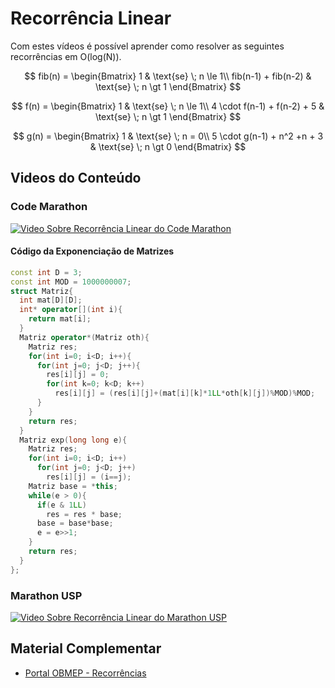 # Recorrência Linear

Com estes vídeos é possível aprender como resolver as seguintes recorrências em O(log(N)).

$$
fib(n) = 
\begin{Bmatrix}
1                          & \text{se} \; n \le 1\\  
fib(n-1) + fib(n-2) & \text{se} \; n \gt 1
\end{Bmatrix}
$$

$$
f(n) = 
\begin{Bmatrix}
1                                       & \text{se} \; n \le 1\\  
4 \cdot f(n-1) + f(n-2)  + 5 & \text{se} \; n \gt 1
\end{Bmatrix}
$$

$$
g(n) = 
\begin{Bmatrix}
1                                         & \text{se} \; n = 0\\  
5 \cdot g(n-1) + n^2 +n + 3 & \text{se} \; n \gt 0
\end{Bmatrix}
$$

## Videos do Conteúdo

### Code Marathon

[![Video Sobre Recorrência Linear do Code Marathon](https://img.youtube.com/vi/8vFl3icrdZw/0.jpg)](https://www.youtube.com/watch?v=8vFl3icrdZw)

#### Código da Exponenciação de Matrizes

```cpp
const int D = 3;
const int MOD = 1000000007;
struct Matriz{
  int mat[D][D];
  int* operator[](int i){
    return mat[i];
  }
  Matriz operator*(Matriz oth){
    Matriz res;
    for(int i=0; i<D; i++){
      for(int j=0; j<D; j++){
        res[i][j] = 0;
        for(int k=0; k<D; k++)
          res[i][j] = (res[i][j]+(mat[i][k]*1LL*oth[k][j])%MOD)%MOD;
      }
    }
    return res;
  }
  Matriz exp(long long e){
    Matriz res;
    for(int i=0; i<D; i++)
      for(int j=0; j<D; j++)
        res[i][j] = (i==j);    
    Matriz base = *this;  
    while(e > 0){
      if(e & 1LL)
        res = res * base;
      base = base*base;
      e = e>>1;
    }
    return res;
  }
};

```

### Marathon USP

[![Video Sobre Recorrência Linear do Marathon USP](https://img.youtube.com/vi/5_KawI8rQSc/0.jpg)](https://www.youtube.com/watch?v=5_KawI8rQSc)

## Material Complementar
- [Portal OBMEP - Recorrências](https://portaldaobmep.impa.br/index.php/modulo/ver?modulo=82)
